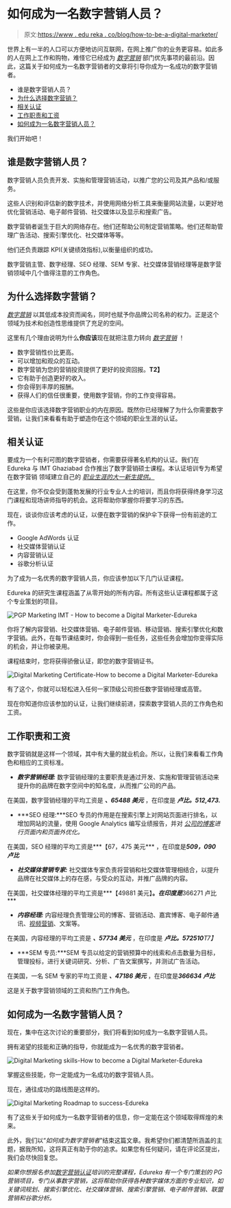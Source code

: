 # 如何成为一名数字营销人员？

> 原文:[https://www . edu reka . co/blog/how-to-be-a-digital-marketer/](https://www.edureka.co/blog/how-to-become-a-digital-marketer/)

世界上有一半的人口可以方便地访问互联网，在网上推广你的业务更容易。如此多的人在网上工作和购物，难怪它已经成为 *[数字营销](https://www.edureka.co/post-graduate/digital-marketing-certification)* 部门优先事项的最前沿。因此，这篇关于如何成为一名数字营销者的文章将引导你成为一名成功的数字营销者。

*   谁是数字营销人员？
*   [为什么选择数字营销？](#Why_choose_Digital_Marketing?)
*   [相关认证](#Pertinent_certifications)
*   [工作职责和工资](#Job_roles_and_salary)
*   [如何成为一名数字营销人员？](#Become)

我们开始吧！

## 谁是数字营销人员？

数字营销人员负责开发、实施和管理营销活动，以推广您的公司及其产品和/或服务。

这些人识别和评估新的数字技术，并使用网络分析工具来衡量网站流量，以更好地优化营销活动、电子邮件营销、社交媒体以及显示和搜索广告。

数字营销者诞生于巨大的网络存在。他们还帮助公司制定营销策略。他们还帮助管理广告活动、搜索引擎优化、社交媒体等等。

他们还负责跟踪 KPI(关键绩效指标),以衡量组织的成功。

数字营销主管、数字经理、SEO 经理、SEM 专家、社交媒体营销经理等是数字营销领域中几个值得注意的工作角色。

## **为什么选择数字营销？**

*[数字营销](https://www.edureka.co/blog/digital-marketing-tutorial/)* 以其低成本投资而闻名，同时也赋予你品牌公司名称的权力。正是这个领域为技术和创造性思维提供了充足的空间。

这里有几个理由说明为什么**你应该**现在就把注意力转向 *[数字营销](https://www.edureka.co/blog/what-is-digital-marketing/)* ！

*   数字营销性价比更高。
*   可以增加和观众的互动。
*   数字营销为您的营销投资提供了更好的投资回报。**T2】**
*   它有助于创造更好的收入。
*   你会得到丰厚的报酬。
*   获得人们的信任很重要，使用数字营销，你的工作变得容易。

这些是你应该选择数字营销职业的内在原因。既然你已经理解了为什么你需要数字营销，让我们来看看有助于塑造你在这个领域的职业生涯的认证。

## **相关认证**

要成为一个有利可图的数字营销者，你需要获得著名机构的认证。我们在 Edureka 与 IMT Ghaziabad 合作推出了数字营销硕士课程。本认证培训专为希望在数字营销 领域建立自己的 *[职业生涯的大一新生提供。](https://www.edureka.co/blog/career-in-digital-marketing/)*

在这里，你不仅会受到蓬勃发展的行业专业人士的培训，而且你将获得终身学习这门课程和现场讲师指导的机会。这将帮助你掌握你将要学习的东西。

现在，谈谈你应该考虑的认证，以便在数字营销的保护伞下获得一份有前途的工作。

*   Google AdWords 认证
*   社交媒体营销认证
*   内容营销认证
*   谷歌分析认证

为了成为一名优秀的数字营销人员，你应该参加以下几门认证课程。

Edureka 的研究生课程涵盖了从零开始的所有内容。所有这些认证课程都属于这个专业策划的项目。

![PGP Marketing IMT - How to become a Digital Marketer-Edureka](../Images/0537340732b03775fe16399d46cf8d79.png)

你将了解内容营销、社交媒体营销、电子邮件营销、移动营销、搜索引擎优化和数字营销。此外，在每节课结束时，你会得到一些任务，这些任务会增加你变得实际的机会，并让你被录用。

课程结束时，您将获得骄傲认证，即您的数字营销证书。

![Digital Marketing Certificate-How to become a Digital Marketer-Edureka](../Images/ba31de3b11e25fa4adb5b02646a62d29.png)

有了这个，你就可以轻松进入任何一家顶级公司担任数字营销经理或高管。

现在你知道你应该参加的认证，让我们继续前进，探索数字营销人员的工作角色和工资。

## **工作职责和工资**

数字营销就是这样一个领域，其中有大量的就业机会。所以，让我们来看看工作角色和相应的工资标准。

*   ***数字营销经理:*** 数字营销经理的主要职责是通过开发、实施和管理营销活动来提升你的品牌在数字空间中的知名度，从而推广公司的产品。

在美国，数字营销经理的平均工资是 ***、65488 美元*** ，在印度是 ***卢比。512,473.***

*   ***SEO 经理:***SEO 专员的作用是在搜索引擎上对网站页面进行排名，以增加网站的流量，使用 Google Analytics 编写业绩报告，并对 *[公司的博客](https://www.edureka.co/blog/)进行页面内和页面外优化。*

在美国，SEO 经理的平均工资是***【67，475 美元*** ，在印度是***509，090 卢比***

*   ***社交媒体营销专家:*** 社交媒体专家负责将营销和社交媒体管理相结合，以提升品牌在社交媒体上的存在感，与受众的互动，并推广品牌的内容。

在美国，社交媒体经理的平均工资是***【49881 美元】**。*在印度是***366271 卢比***

*   ***内容经理:*** 内容经理负责管理公司的博客、营销活动、嘉宾博客、电子邮件通讯、[视频营销](https://www.youtube.com/user/edurekaIN?sub_confirmation=1)、文案等。

在美国，内容经理的平均工资是 ***、57734 美元*** ，在印度是 ***卢比。572510**T7】*

*   ***SEM 专员:***SEM 专员以给定的营销预算中的线索和点击数量为目标，管理投标，进行关键词研究、分析、广告文案撰写，并测试广告活动。

在美国，一名 SEM 专家的平均工资是 ***、47186 美元*** ，在印度是***366634 卢比***

这是关于数字营销领域的工资和热门工作角色。

## **如何成为一名数字营销人员？**

现在，集中在这次讨论的重要部分，我们将看到如何成为一名数字营销人员。

拥有渴望的技能和正确的指导，你就能成为一名优秀的数字营销者。

![Digital Marketing skills-How to become a Digital Marketer-Edureka](../Images/071200b110a6c318ad218e188c50185c.png)

掌握这些技能，你一定能成为一名成功的数字营销人员。

现在，通往成功的路线图是这样的。

![Digital Marketing Roadmap to success-Edureka](../Images/4af434d4d413732f390722a39d0e6324.png)

有了这些关于如何成为一名数字营销者的信息，你一定能在这个领域取得辉煌的未来。

此外，我们以“*如何成为数字营销者*”结束这篇文章。我希望你们都清楚所涵盖的主题，据我所知，这将真正有助于你的追求。如果您有任何疑问，请在评论区提出，我们会尽快回复您。

*如果你想报名参加[数字营销认证](https://www.edureka.co/digital-marketing)培训的完整课程，Edureka 有一个专门策划的 PG 营销项目，专门从事数字营销，这将帮助你获得各种数字媒体方面的专业知识，如关键词规划、搜索引擎优化、社交媒体营销、搜索引擎营销、电子邮件营销、联盟营销和谷歌分析。*